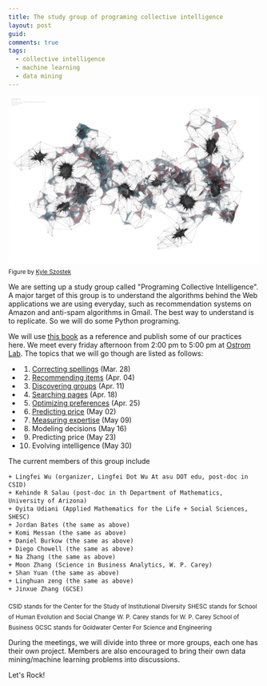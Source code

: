 ```yaml
---
title: The study group of programing collective intelligence
layout: post
guid: 
comments: true
tags:
  - collective intelligence
  - machine learning
  - data mining
---
```



![bell](/media/files/2014-03-20-The-study-group-of-programing-collective-intelligence/swarmnetwork.jpg)
<sub>Figure by [Kyle Szostek](http://f12arc451.wordpress.com/category/kyle-szostek/)</sub>

We are setting up a study group called "Programing Collective Intelligence". A major target of this group is to understand the algorithms behind the Web applications we are using everyday, such as recommendation systems on Amazon and anti-spam algorithms in Gmail. The best way to understand is to replicate. So we will do some Python programing. 

We will use [this book](http://shop.oreilly.com/product/9780596529321.do) as a reference and publish some of our practices here. We meet every friday afternoon from 2:00 pm to 5:00 pm at [Ostrom Lab](https://csid.asu.edu/ostrom-lab/elinor-ostrom-multi-method-lab). The topics that we will go though are listed as follows:

+ 1. [Correcting spellings](http://csidsocialmedia.github.io/2014/03/28/Correcting-Spelling.html) (Mar. 28)
+ 2. [Recommending items](http://csidsocialmedia.github.io/2014/04/04/A-Recommedation-system-based-on-Yelp-data.html) (Apr. 04)
+ 3. [Discovering groups](http://csidsocialmedia.github.io/2014/04/10/Clustering-blogs-by-text.html) (Apr. 11)
+ 4. [Searching pages](http://csidsocialmedia.github.io/2014/04/18/Search-engine-in-nutshell.html) (Apr. 18)
+ 5. [Optimizing preferences](http://csidsocialmedia.github.io/2014/04/25/Finding-shortest-paths-on-flow-networks.html) (Apr. 25)
+ 6. [Predicting price](http://csidsocialmedia.github.io/2014/05/02/Predict-second-hand-car-price-using-artificial-neural-network.html) (May 02)
+ 7. [Measuring expertise](http://csidsocialmedia.github.io/2014/05/09/Measuring-the-difficulty-of-questions.html) (May 09)
+ 8. Modeling decisions (May 16)
+ 9. Predicting price (May 23)
+ 10. Evolving intelligence (May 30)

The current members of this group include

	+ Lingfei Wu (organizer, Lingfei Dot Wu At asu DOT edu, post-doc in CSID)
	+ Kehinde R Salau (post-doc in th Department of Mathematics, University of Arizona)
	+ Oyita Udiani (Applied Mathematics for the Life + Social Sciences, SHESC)
	+ Jordan Bates (the same as above)
	+ Komi Messan (the same as above)
	+ Daniel Burkow (the same as above)
	+ Diego Chowell (the same as above)
	+ Na Zhang (the same as above)
	+ Moon Zhang (Science in Business Analytics, W. P. Carey)
	+ Shan Yuan (the same as above)
	+ Linghuan zeng (the same as above)
	+ Jinxue Zhang (GCSE)

<sub>CSID stands for the Center for the Study of Institutional Diversity</sub>
<sub>SHESC stands for School of Human Evolution and Social Change</sub>
<sub>W. P. Carey stands for W. P. Carey School of Business</sub>
<sub>GCSC stands for Goldwater Center For Science and Engineering</sub>

During the meetings, we will divide into three or more groups, each one has their own project. Members are also encouraged to bring their own data mining/machine learning problems into discussions.  

Let's Rock!


